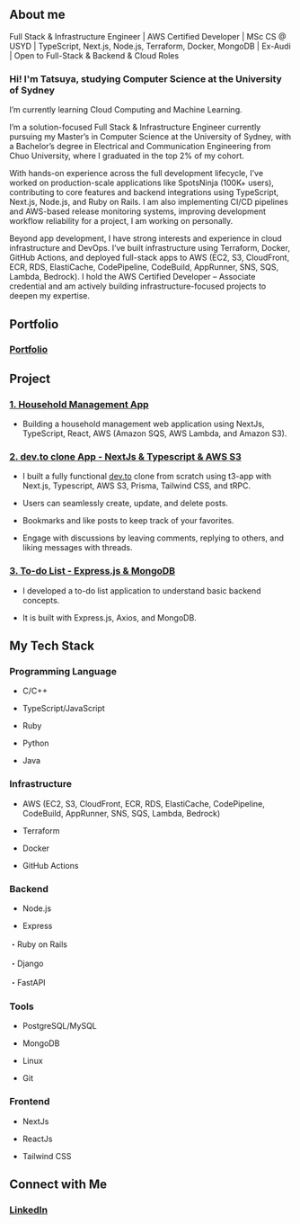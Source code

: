 ## About me

Full Stack & Infrastructure Engineer | AWS Certified Developer | MSc CS @ USYD | TypeScript, Next.js, Node.js, Terraform, Docker, MongoDB | Ex-Audi | Open to Full-Stack & Backend & Cloud Roles

### Hi! I'm Tatsuya, studying Computer Science at the University of Sydney
I’m currently learning Cloud Computing and Machine Learning.

I’m a solution-focused Full Stack & Infrastructure Engineer currently pursuing my Master’s in Computer Science at the University of Sydney, with a Bachelor’s degree in Electrical and Communication Engineering from Chuo University, where I graduated in the top 2% of my cohort.

With hands-on experience across the full development lifecycle, I’ve worked on production-scale applications like SpotsNinja (100K+ users), contributing to core features and backend integrations using TypeScript, Next.js, Node.js, and Ruby on Rails. I am also implementing CI/CD pipelines and AWS-based release monitoring systems, improving development workflow reliability for a project, I am working on personally.

Beyond app development, I have strong interests and experience in cloud infrastructure and DevOps. I’ve built infrastructure using Terraform, Docker, GitHub Actions, and deployed full-stack apps to AWS (EC2, S3, CloudFront, ECR, RDS, ElastiCache, CodePipeline, CodeBuild, AppRunner, SNS, SQS, Lambda, Bedrock). I hold the AWS Certified Developer – Associate credential and am actively building infrastructure-focused projects to deepen my expertise.

## Portfolio
### [Portfolio](https://tn-profile-one.vercel.app/)


## Project
### [1. Household Management App](https://github.com/Tatsuya-Naka/household-management-app)

- Building a household management web application using NextJs, TypeScript, React, AWS (Amazon SQS, AWS Lambda, and Amazon S3).

### [2. dev.to clone App - NextJs & Typescript & AWS S3](https://github.com/Tatsuya-Naka/blogging-clone)

- I built a fully functional [dev.to](https://dev.to/) clone from scratch using t3-app with Next.js, Typescript, AWS S3, Prisma, Tailwind CSS, and tRPC.

- Users can seamlessly create, update, and delete posts.

- Bookmarks and like posts to keep track of your favorites.

- Engage with discussions by leaving comments, replying to others, and liking messages with threads.

### [3. To-do List - Express.js & MongoDB](https://github.com/Tatsuya-Naka/To-do-list-using-Express.js-and-MongoDB)

- I developed a to-do list application to understand basic backend concepts. 

- It is built with Express.js, Axios, and MongoDB.

## My Tech Stack
### Programming Language
- C/C++

- TypeScript/JavaScript

- Ruby

- Python

- Java

### Infrastructure
- AWS (EC2, S3, CloudFront, ECR, RDS, ElastiCache, CodePipeline, CodeBuild, AppRunner, SNS, SQS, Lambda, Bedrock)

- Terraform

- Docker

- GitHub Actions
  

### Backend 
- Node.js

- Express

・Ruby on Rails

・Django

・FastAPI

### Tools
- PostgreSQL/MySQL

- MongoDB

- Linux

- Git


### Frontend
- NextJs

- ReactJs

- Tailwind CSS

## Connect with Me
### [LinkedIn](https://www.linkedin.com/in/tatsuya-nakagomi-9231a7239/)

